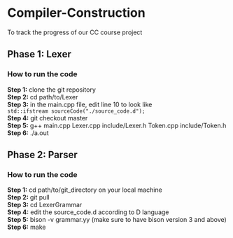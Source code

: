 # Compiler-Construction
To track the progress of our CC course project  

## Phase 1: Lexer  
### How to run the code  
**Step 1:** clone the git repository  
**Step 2:** cd path/to/Lexer  
**Step 3:** in the main.cpp file, edit line 10 to look like  
```std::ifstream sourceCode("./source_code.d");  ```  
**Step 4:** git checkout master  
**Step 5:** g++ main.cpp Lexer.cpp include/Lexer.h Token.cpp include/Token.h  
**Step 6:** ./a.out  

## Phase 2: Parser
### How to run the code
**Step 1:** cd path/to/git_directory on your local machine  
**Step 2:** git pull  
**Step 3:** cd LexerGrammar  
**Step 4:** edit the source_code.d according to D language  
**Step 5:** bison -v grammar.yy (make sure to have bison version 3 and above)  
**Step 6:** make